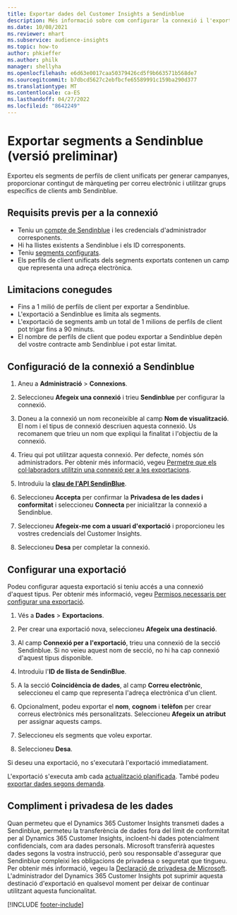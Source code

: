 ```yaml
---
title: Exportar dades del Customer Insights a Sendinblue
description: Més informació sobre com configurar la connexió i l'exportació a Sendinblue.
ms.date: 10/08/2021
ms.reviewer: mhart
ms.subservice: audience-insights
ms.topic: how-to
author: phkieffer
ms.author: philk
manager: shellyha
ms.openlocfilehash: e6d63e0017caa50379426cd5f9b663571b568de7
ms.sourcegitcommit: b7dbcd5627c2ebfbcfe65589991c159ba290d377
ms.translationtype: MT
ms.contentlocale: ca-ES
ms.lasthandoff: 04/27/2022
ms.locfileid: "8642249"
---
```

# <a name="export-segments-to-sendinblue-preview"></a>Exportar segments a Sendinblue (versió preliminar)

Exporteu els segments de perfils de client unificats per generar campanyes, proporcionar contingut de màrqueting per correu electrònic i utilitzar grups específics de clients amb Sendinblue.

## <a name="prerequisites-for-connection"></a>Requisits previs per a la connexió

-   Teniu un [compte de Sendinblue](https://www.sendinblue.com/) i les credencials d'administrador corresponents.
-   Hi ha llistes existents a Sendinblue i els ID corresponents.
-   Teniu [segments configurats](segments.md).
-   Els perfils de client unificats dels segments exportats contenen un camp que representa una adreça electrònica.

## <a name="known-limitations"></a>Limitacions conegudes

- Fins a 1 milió de perfils de client per exportar a Sendinblue.
- L'exportació a Sendinblue es limita als segments.
- L'exportació de segments amb un total de 1 milions de perfils de client pot trigar fins a 90 minuts. 
- El nombre de perfils de client que podeu exportar a Sendinblue depèn del vostre contracte amb Sendinblue i pot estar limitat.

## <a name="set-up-connection-to-sendinblue"></a>Configuració de la connexió a Sendinblue

1. Aneu a **Administració** > **Connexions**.

1. Seleccioneu **Afegeix una connexió** i trieu **Sendinblue** per configurar la connexió.

1. Doneu a la connexió un nom reconeixible al camp **Nom de visualització**. El nom i el tipus de connexió descriuen aquesta connexió. Us recomanem que trieu un nom que expliqui la finalitat i l'objectiu de la connexió.

1. Trieu qui pot utilitzar aquesta connexió. Per defecte, només són administradors. Per obtenir més informació, vegeu [Permetre que els col·laboradors utilitzin una connexió per a les exportacions](connections.md#allow-contributors-to-use-a-connection-for-exports).

1. Introduïu la **[clau de l'API SendinBlue](https://developers.sendinblue.com/docs/getting-started#:~:text=Get%20your%20API%20key&text=You%20can%20create%20one%20from,your%20settings%20This%20API%20key)**.

1. Seleccioneu **Accepta** per confirmar la **Privadesa de les dades i conformitat** i seleccioneu **Connecta** per inicialitzar la connexió a Sendinblue.

1. Seleccioneu **Afegeix-me com a usuari d'exportació** i proporcioneu les vostres credencials del Customer Insights.

1. Seleccioneu **Desa** per completar la connexió.

## <a name="configure-an-export"></a>Configurar una exportació

Podeu configurar aquesta exportació si teniu accés a una connexió d'aquest tipus. Per obtenir més informació, vegeu [Permisos necessaris per configurar una exportació](export-destinations.md#set-up-a-new-export).

1. Vés a **Dades** > **Exportacions**.

1. Per crear una exportació nova, seleccioneu **Afegeix una destinació**.

1. Al camp **Connexió per a l'exportació**, trieu una connexió de la secció Sendinblue. Si no veieu aquest nom de secció, no hi ha cap connexió d'aquest tipus disponible.

1. Introduïu l'**ID de llista de SendinBlue**. 

1. A la secció **Coincidència de dades**, al camp **Correu electrònic**, seleccioneu el camp que representa l'adreça electrònica d'un client. 

1. Opcionalment, podeu exportar el **nom**, **cognom** i **telèfon** per crear correus electrònics més personalitzats. Seleccioneu **Afegeix un atribut** per assignar aquests camps.

1. Seleccioneu els segments que voleu exportar. 

1. Seleccioneu **Desa**.

Si deseu una exportació, no s'executarà l'exportació immediatament.

L'exportació s'executa amb cada [actualització planificada](system.md#schedule-tab). També podeu [exportar dades segons demanda](export-destinations.md#run-exports-on-demand). 


## <a name="data-privacy-and-compliance"></a>Compliment i privadesa de les dades

Quan permeteu que el Dynamics 365 Customer Insights transmeti dades a Sendinblue, permeteu la transferència de dades fora del límit de conformitat per al Dynamics 365 Customer Insights, incloent-hi dades potencialment confidencials, com ara dades personals. Microsoft transferirà aquestes dades segons la vostra instrucció, però sou responsable d'assegurar que Sendinblue compleixi les obligacions de privadesa o seguretat que tingueu. Per obtenir més informació, vegeu la [Declaració de privadesa de Microsoft](https://go.microsoft.com/fwlink/?linkid=396732).
L'administrador del Dynamics 365 Customer Insights pot suprimir aquesta destinació d'exportació en qualsevol moment per deixar de continuar utilitzant aquesta funcionalitat.


[!INCLUDE [footer-include](includes/footer-banner.md)]
